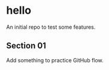# hello
An initial repo to test some features.

## Section 01
Add something to practice GitHub flow.
